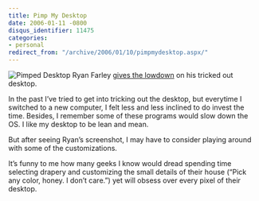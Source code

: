 ```yaml
---
title: Pimp My Desktop
date: 2006-01-11 -0800
disqus_identifier: 11475
categories:
- personal
redirect_from: "/archive/2006/01/10/pimpmydesktop.aspx/"
---
```


![Pimped Desktop](https://haacked.com/images/pimpeddesktop.jpg) Ryan
Farley [gives the
lowdown](http://ryanfarley.com/blog/archive/2006/01/11/14992.aspx?Pending=true)
on his tricked out desktop.

In the past I’ve tried to get into tricking out the desktop, but
everytime I switched to a new computer, I felt less and less inclined to
do invest the time. Besides, I remember some of these programs would
slow down the OS. I like my desktop to be lean and mean.

But after seeing Ryan’s screenshot, I may have to consider playing
around with some of the customizations.

It’s funny to me how many geeks I know would dread spending time
selecting drapery and customizing the small details of their house
(“Pick any color, honey. I don’t care.”) yet will obsess over every
pixel of their desktop.

